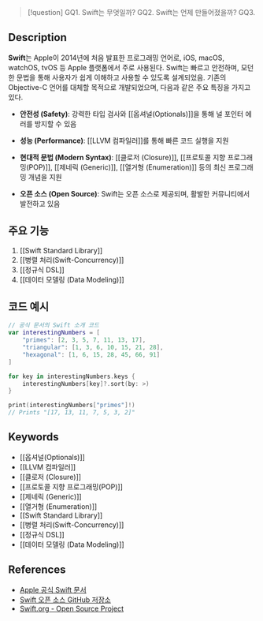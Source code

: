 >[!question]
>GQ1. Swift는 무엇일까?
>GQ2. Swift는 언제 만들어졌을까?
>GQ3. 



## Description

**Swift**는 Apple이 2014년에 처음 발표한 프로그래밍 언어로, iOS, macOS, watchOS, tvOS 등 Apple 플랫폼에서 주로 사용된다. Swift는 빠르고 안전하며, 모던한 문법을 통해 사용자가 쉽게 이해하고 사용할 수 있도록 설계되었음. 기존의 Objective-C 언어를 대체할 목적으로 개발되었으며, 다음과 같은 주요 특징을 가지고 있다.

- **안전성 (Safety)**: 강력한 타입 검사와 [[옵셔널(Optionals)]]을 통해 널 포인터 에러를 방지할 수 있음
    
- **성능 (Performance)**: [[LLVM 컴파일러]]를 통해 빠른 코드 실행을 지원
    
- **현대적 문법 (Modern Syntax)**: [[클로저 (Closure)]], [[프로토콜 지향 프로그래밍(POP)]], [[제네릭 (Generic)]], [[열거형 (Enumeration)]] 등의 최신 프로그래밍 개념을 지원
    
- **오픈 소스 (Open Source)**: Swift는 오픈 소스로 제공되며, 활발한 커뮤니티에서 발전하고 있음

## 주요 기능

1. [[Swift Standard Library]]
2. [[병렬 처리(Swift-Concurrency)]]
3. [[정규식 DSL]]
4. [[데이터 모델링 (Data Modeling)]]



## 코드 예시
```swift
// 공식 문서의 Swift 소개 코드
var interestingNumbers = [
    "primes": [2, 3, 5, 7, 11, 13, 17],
    "triangular": [1, 3, 6, 10, 15, 21, 28],
    "hexagonal": [1, 6, 15, 28, 45, 66, 91]
]

for key in interestingNumbers.keys {
    interestingNumbers[key]?.sort(by: >)
}

print(interestingNumbers["primes"]!)
// Prints "[17, 13, 11, 7, 5, 3, 2]"

```

## Keywords
+ [[옵셔널(Optionals)]]
+ [[LLVM 컴파일러]]
+ [[클로저 (Closure)]]
+ [[프로토콜 지향 프로그래밍(POP)]]
+ [[제네릭 (Generic)]]
+ [[열거형 (Enumeration)]]
+ [[Swift Standard Library]]
+ [[병렬 처리(Swift-Concurrency)]]
+ [[정규식 DSL]]
+ [[데이터 모델링 (Data Modeling)]]

## References
- [Apple 공식 Swift 문서](https://developer.apple.com/documentation/swift)
- [Swift 오픈 소스 GitHub 저장소](https://github.com/apple/swift)
- [Swift.org - Open Source Project](https://swift.org/)